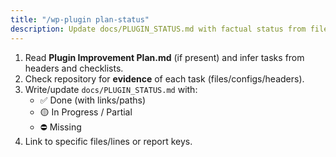 ```yaml
---
title: "/wp-plugin plan-status"
description: Update docs/PLUGIN_STATUS.md with factual status from files and reports.
---
```


1) Read **Plugin Improvement Plan.md** (if present) and infer tasks from headers and checklists.
2) Check repository for **evidence** of each task (files/configs/headers).
3) Write/update `docs/PLUGIN_STATUS.md` with:
   - ✅ Done (with links/paths)
   - 🟡 In Progress / Partial
   - ⛔ Missing
4) Link to specific files/lines or report keys.
